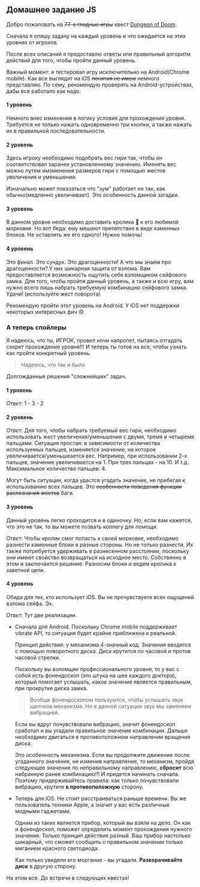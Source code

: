 ## Домашнее задание JS

Добро пожаловать на ~~77-е глодные игры~~ квеcт [Dungeon of Doom](http://artemluchin.github.io/ya-js-quest/).

Сначала я опишу задачу на каждый уровень и что ожидается на этих уровнях от игроков.

После всех описаний я предоставлю ответы или правильный алгоритм действий для того, чтобы пройти
данный уровень.

Важный момент: я тестировал игру исключительно на Android(Chrome mobile). Как все выглядит на iOS ~~понятия не имею~~ немного представляю.
По сему, рекомендую проверять на Android-устройствах, дабы все работало как надо.

#### 1 уровень

Немного внес изменения в логику условия для прохождения уровня. Требуется не только
нажать одновременно три кнопки, а также нажать их в правильной последовательности.


#### 2 уровень

Здесь игроку необходимо подобрать вес гири так, чтобы он соответствовал заранее установленному
значению. Именять вес можно путем имзменения размеров гири с помощью жестов увеличения и уменьшения.


Изначально может показаться что "зум" работает не так, как обычно(медленно увеличивает). Это особенность
данной загадки.


#### 3 уровень

В данном уровне необходимо доставить кролика :rabbit: к его любимой морковке. Но вот беда: ему
мешают препятствия в виде каменных блоков. Не оставлять же его одного! Нужно помочь!


#### 4 уровень

Это финал. Это сундук. Это драгоценности! А что мы знаем про драгоценности? У них шикарная защита от взлома.
Вам предоставляется возможность ощутить себя взломщиком сейфового замка. Для того, чтобы
пройти данный уровень, а также и всю игру, вам нужно всего лишь набрать требуемую комбинацию
сейфового замка. Удачи! (используйте жест поворота)

Рекомендую пройти этот уровень на Android. У iOS нет поддержки некоторых интересных фич :disappointed:


### А теперь спойлеры

Я надеюсь, что ты, ИГРОК, провел ночи напролет, пытаясь отгадать секрет прохождения уровня!!!
И теперь ты готов на все, чтобы узнать как пройти конкретный уровень.

> Надеюсь, что так и было

Долгожданные решения "сложнейших" задач.


#### 1 уровень

_Ответ_: 1 - 3 - 2


#### 2 уровень

_Ответ_: Для того, чтобы набрать требуемый вес гири, необходимо использовать жест увеличения/уменьшения с
двумя, тремя и четыремя пальцами. Ситуация простая: в зависимости от количества используемых пальцев, изменяется
значение, на которое увеличивается/уменьшеается вес. Например, при использовании 2-х пальцев, значение увеличивается на 1.
При трех пальцах - на 10. И т.д. Максимальное количество пальцев: 4.

Могут быть ситуации, когда удастся угадать значение, не прибегая к использованию всех пальцев. Это ~~особенности
поведения функции распознания жестов~~ баги.


#### 3 уровень

Данный уровень легко проходится и в одиночку. Но, если вам кажется, что это не так, то вы можете позвать коллегу
для помощи.

_Ответ_: Чтобы кролик смог попасть к своей морковке, необходимо разнести каменные блоки в разные стороны. Но не только разнести.
Их также потребуется удерживать в разнесенном расстоянии, поскольку они имеют свойство возвращаться на исходное место. 
Собственно в этом и заключается решение. Разносим блоки и ведем кролика к заветной цели.


#### 4 уровень

Обида для тех, кто использует iOS. Вы не прочувствуете всех ощущений взлома сейфа. Эх.

_Ответ_: Тут две реализации.

- Сначала для Android. Поскольку Chrome mobile поддерживает vibrate API, то ситуация будет крайне приближена к реальной.

  Принцип действия: у механизма 4-значный код. Значения вводятся с помощью поворотного диска. Диск крутится по часовой и протов часовой стрелки.
  
  Поскольку вы взломщик профессионального уровня, то у вас с собой есть фонендоскоп (это штука на шее каждого доктора), который помогает услышать,
  какое значение является правильным, при прокрутке диска замка.
  
  > Вообще фонендоскопом пользуются, чтобы услышать звук щелчков механизма. Но в данной ситуации звук мы заменяем вибрацией.
  
  Если вы вдруг почувствовали вибрацию, значит фонендоскоп сработал и вы угадали правильное значение комбинации. Дальше необходимо
  двигаться в противоположном направлении вращения диска.
  
  Это особенность механизма. Если вы продолжите движение после угаданного значения, не изменив направление, то механизм, пройдя следующее значение по неправильному
  направлению, **сбросит** всю набранную ранее комбинацию!!! И придется начинать сначала. Поэтому придерживайтесь правила: как только почувствовали вибрацию, крутите
  **в противоположную** сторону.
  
- Теперь для iOS. Не стоит расстраиваться раньше времени. Вы же пользователь техники Apple, а значит у вас есть различные модными гаджетами.
  
  Одним из таких является прибор, который вы взяли на дело. Он как и фонендоскоп, поможет определить момент прохождения нужного значения.
  Только принцип действия разный. Ваш прибор настолько шикарный, что сможет сообщить о правильном значении только миганием красного светодиода.
  
  Как только увидели его моргание - вы угадали. **Разворачивайте диск** в другую сторону.


На этом все. До встречи в следующих квестах!
  
